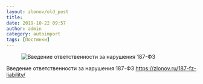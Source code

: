 ```yaml
---
layout: zlonov/old_post
title: 
date: 2019-10-22 09:57
author: admin
category: autoimport
tags: [Постинки]
---
```

<!-- wp:image {"id":73483} -->
<figure class="wp-block-image"><img src="/assets/uploads/Введение-ответственности-за-нарушения-187-ФЗ.jpeg" alt="Введение ответственности за нарушения 187-ФЗ" class="wp-image-73483"/></figure>
<!-- /wp:image -->


Введение ответственности за нарушения 187-ФЗ <a href="https://zlonov.ru/187-fz-liability/">https://zlonov.ru/187-fz-liability/</a>


